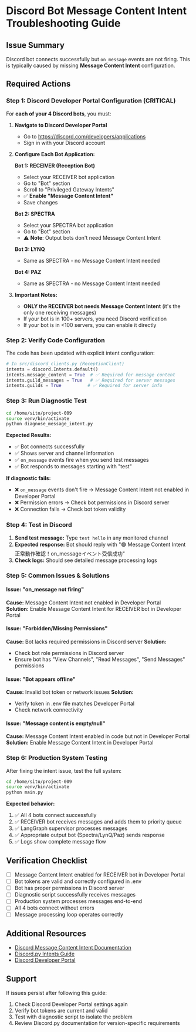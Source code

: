 # Discord Bot Message Content Intent Troubleshooting Guide

## Issue Summary
Discord bot connects successfully but `on_message` events are not firing. This is typically caused by missing **Message Content Intent** configuration.

## Required Actions

### Step 1: Discord Developer Portal Configuration (CRITICAL)

For **each of your 4 Discord bots**, you must:

1. **Navigate to Discord Developer Portal**
   - Go to https://discord.com/developers/applications
   - Sign in with your Discord account

2. **Configure Each Bot Application:**
   
   **Bot 1: RECEIVER (Reception Bot)**
   - Select your RECEIVER bot application
   - Go to "Bot" section
   - Scroll to "Privileged Gateway Intents"
   - ✅ **Enable "Message Content Intent"**
   - Save changes
   
   **Bot 2: SPECTRA**  
   - Select your SPECTRA bot application
   - Go to "Bot" section
   - ⚠️ **Note**: Output bots don't need Message Content Intent
   
   **Bot 3: LYNQ**
   - Same as SPECTRA - no Message Content Intent needed
   
   **Bot 4: PAZ**
   - Same as SPECTRA - no Message Content Intent needed

3. **Important Notes:**
   - **ONLY the RECEIVER bot needs Message Content Intent** (it's the only one receiving messages)
   - If your bot is in 100+ servers, you need Discord verification
   - If your bot is in <100 servers, you can enable it directly

### Step 2: Verify Code Configuration

The code has been updated with explicit intent configuration:

```python
# In src/discord_clients.py (ReceptionClient)
intents = discord.Intents.default()
intents.message_content = True  # ✅ Required for message content
intents.guild_messages = True   # ✅ Required for server messages  
intents.guilds = True          # ✅ Required for server info
```

### Step 3: Run Diagnostic Test

```bash
cd /home/sito/project-009
source venv/bin/activate
python diagnose_message_intent.py
```

**Expected Results:**
- ✅ Bot connects successfully
- ✅ Shows server and channel information
- ✅ `on_message` events fire when you send test messages
- ✅ Bot responds to messages starting with "test"

**If diagnostic fails:**
- ❌ `on_message` events don't fire → Message Content Intent not enabled in Developer Portal
- ❌ Permission errors → Check bot permissions in Discord server
- ❌ Connection fails → Check bot token validity

### Step 4: Test in Discord

1. **Send test message:** Type `test hello` in any monitored channel
2. **Expected response:** Bot should reply with "🟢 Message Content Intent 正常動作確認！on_messageイベント受信成功"
3. **Check logs:** Should see detailed message processing logs

### Step 5: Common Issues & Solutions

#### Issue: "on_message not firing"
**Cause:** Message Content Intent not enabled in Developer Portal  
**Solution:** Enable Message Content Intent for RECEIVER bot in Developer Portal

#### Issue: "Forbidden/Missing Permissions" 
**Cause:** Bot lacks required permissions in Discord server
**Solution:** 
- Check bot role permissions in Discord server
- Ensure bot has "View Channels", "Read Messages", "Send Messages" permissions

#### Issue: "Bot appears offline"
**Cause:** Invalid bot token or network issues
**Solution:**
- Verify token in .env file matches Developer Portal
- Check network connectivity

#### Issue: "Message content is empty/null"
**Cause:** Message Content Intent enabled in code but not in Developer Portal
**Solution:** Enable Message Content Intent in Developer Portal

### Step 6: Production System Testing

After fixing the intent issue, test the full system:

```bash
cd /home/sito/project-009
source venv/bin/activate
python main.py
```

**Expected behavior:**
1. ✅ All 4 bots connect successfully
2. ✅ RECEIVER bot receives messages and adds them to priority queue
3. ✅ LangGraph supervisor processes messages
4. ✅ Appropriate output bot (Spectra/LynQ/Paz) sends response
5. ✅ Logs show complete message flow

## Verification Checklist

- [ ] Message Content Intent enabled for RECEIVER bot in Developer Portal
- [ ] Bot tokens are valid and correctly configured in .env
- [ ] Bot has proper permissions in Discord server
- [ ] Diagnostic script successfully receives messages
- [ ] Production system processes messages end-to-end
- [ ] All 4 bots connect without errors
- [ ] Message processing loop operates correctly

## Additional Resources

- [Discord Message Content Intent Documentation](https://support-dev.discord.com/hc/en-us/articles/4404772028055)
- [Discord.py Intents Guide](https://discordpy.readthedocs.io/en/stable/intents.html)
- [Discord Developer Portal](https://discord.com/developers/applications)

## Support

If issues persist after following this guide:
1. Check Discord Developer Portal settings again
2. Verify bot tokens are current and valid  
3. Test with diagnostic script to isolate the problem
4. Review Discord.py documentation for version-specific requirements
